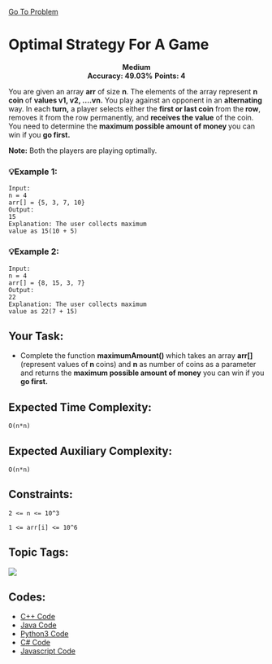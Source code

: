  [Go To Problem](https://www.geeksforgeeks.org/problems/optimal-strategy-for-a-game-1587115620/1)
# Optimal Strategy For A Game



<div align="center">
  <strong>Medium</strong>    
</div>
<div align="center">
       <strong>Accuracy: 49.03%</strong>    
      <strong>Points: 4</strong>
</div>

You are given an array <strong>arr</strong> of size <strong> n</strong>. The elements of the array represent <strong>n coin </strong>of <strong>values v1, v2, ....vn.</strong> You play against an opponent in an <strong>alternating </strong>way. In each<strong> turn,</strong> a player selects either the <strong>first or last coin</strong> from the<strong> row</strong>, removes it from the row permanently, and <strong>receives the value</strong> of the coin.
You need to determine the <strong>maximum possible amount of money </strong> you can win if you <strong> go first.</strong>

<strong>Note:</strong> Both the players are playing optimally.


### 💡Example 1:

``` 
Input:
n = 4
arr[] = {5, 3, 7, 10}
Output: 
15
Explanation: The user collects maximum
value as 15(10 + 5)
```

### 💡Example 2:

``` 
Input:
n = 4
arr[] = {8, 15, 3, 7}
Output: 
22
Explanation: The user collects maximum
value as 22(7 + 15)
```

## Your Task:
  - Complete the function <strong>maximumAmount() </strong>which takes an array <strong>arr[] </strong>(represent values of<strong> n </strong>coins) and <strong>n</strong> as number of coins as a parameter and returns the <strong> maximum possible amount of money</strong> you can win if you <strong>go first.</strong>

## Expected Time Complexity:
 ```O(n*n)```
## Expected Auxiliary Complexity: 
```O(n*n)```

## Constraints: 
```2 <= n <= 10^3```

```1 <= arr[i] <= 10^6```

## Topic Tags:
<p align="center">
 
 <a href="https://www.geeksforgeeks.org/explore/?category[]=Dynamic%20Programming"><img src="https://img.shields.io/badge/Dynamic%20Programming-258FFA?style=flat&logo=&logoColor=FF&labelColor=43822C&color=43822C" /></a>



## Codes:

 - [C++ Code](https://github.com/HackResist/GeeksForGeeks-POTD/blob/main/08-04-2024/Optimal%20Strategy%20For%20A%20Game.cpp) 
 - [Java Code](https://github.com/HackResist/GeeksForGeeks-POTD/blob/main/08-04-2024/Optimal%20Strategy%20For%20A%20Game.java)
 - [Python3 Code](https://github.com/HackResist/GeeksForGeeks-POTD/blob/main/08-04-2024/Optimal%20Strategy%20For%20A%20Game.py)
 - [C# Code](https://github.com/HackResist/GeeksForGeeks-POTD/blob/main/08-04-2024/Optimal%20Strategy%20For%20A%20Game.cs)
 - [Javascript Code](https://github.com/HackResist/GeeksForGeeks-POTD/blob/main/08-04-2024/Optimal%20Strategy%20For%20A%20Game.js)



 
